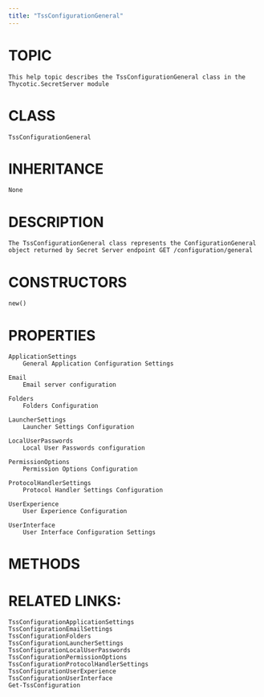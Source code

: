 ```yaml
---
title: "TssConfigurationGeneral"
---
```


# TOPIC
    This help topic describes the TssConfigurationGeneral class in the Thycotic.SecretServer module

# CLASS
    TssConfigurationGeneral

# INHERITANCE
    None

# DESCRIPTION
    The TssConfigurationGeneral class represents the ConfigurationGeneral object returned by Secret Server endpoint GET /configuration/general

# CONSTRUCTORS
    new()

# PROPERTIES
    ApplicationSettings
        General Application Configuration Settings

    Email
        Email server configuration

    Folders
        Folders Configuration

    LauncherSettings
        Launcher Settings Configuration

    LocalUserPasswords
        Local User Passwords configuration

    PermissionOptions
        Permission Options Configuration

    ProtocolHandlerSettings
        Protocol Handler Settings Configuration

    UserExperience
        User Experience Configuration

    UserInterface
        User Interface Configuration Settings

# METHODS

# RELATED LINKS:
    TssConfigurationApplicationSettings
    TssConfigurationEmailSettings
    TssConfigurationFolders
    TssConfigurationLauncherSettings
    TssConfigurationLocalUserPasswords
    TssConfigurationPermissionOptions
    TssConfigurationProtocolHandlerSettings
    TssConfigurationUserExperience
    TssConfigurationUserInterface
    Get-TssConfiguration
